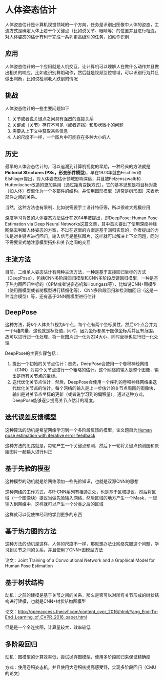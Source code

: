 # 人体姿态估计

人体姿态估计是计算机视觉领域的一个方向，任务是识别出图像中人体的姿态，主流方式是确定人体上若干个关键点（比如说关节、眼睛等）的位置并且进行相连，对人体姿态的估计有利于完成一系列更高级别的任务，如动作识别

## 应用

人体姿态估计的一个应用就是人机交互，让计算机可以理解人在做什么动作并且做出相关的响应，比如说识别舞蹈动作，然后就是视频监控领域，可以识别行为并且做出判断，比如说检测老人跌倒的情况

## 挑战

人体姿态估计的一些主要问题如下

1. 关节或者说关键点之间具有强烈的连接关系
2. 关键点（关节）存在不可见（或者遮挡）和形状微小的问题
3. 需要从上下文中获取某些信息
4. 人的尺度不一样，一个图片中可能存在多种大小的人

## 历史

最早的人体姿态估计的，可以追溯到计算机视觉的早期，一种经典的方法就是**Pictorial Strictures (PSs，形变部件模型)**，早在1973年就由Fischler和Elshlager提出，对人体姿态估计领域影响深远，并且被Felzenszwalb和Huttenlocher改造的更加易用（通过距离变换方式）。它的基本思想是将目标对象（如人体）模型化为一个多部件的结构，并使用图形模型（通常是树形图）来表示部件之间的关系。

当然，这种方法也有限制，比如说需要手工设计特征等，所以很难大规模应用

深度学习背景的人体姿态方法估计在2014年被提出，即DeepPose: Human Pose Estimation via Deep Neural Networks这篇文章，其中首次提出了使用深度神经网络去判断人体姿态的方案，不过在这里的方案是基于回归实现的，作者提出的方法是对关键点进行回归，输入信号是整张图片，这样就可以解决上下文问题，同时不需要显式地注意模型拓扑和关节之间的交互

## 主流方法

目前，二维单人姿态估计有两种主流方法，一种是基于直接回归坐标的方式（DeepPose），包括CNN多阶段回归模型和CNN多阶段反馈回归模型，一种是基于热力图回归坐标的（CPM或者说姿态机和Hourlgass等），比如说CNN+图模型（使用图模型或者树模型进行精细化等）、CNN多阶段回归和检测加回归（这是一种混合模型）等，还有基于GNN图模型进行估计

## DeepPose

这种方法，将k个人体关节视为k个点，每个点有两个坐标属性，然后k个点合并为一个k维向量，这也就是标签值，同时，因为坐标都属于图像坐标系并且有范围，故可以进行归一化处理，将一张图片归一化为224大小，同时坐标也进行归一化处理

DeepPose的主要步骤包括：

1. 提出一个初始的关节点估计：首先，DeepPose会使用一个卷积神经网络（CNN）对每个关节点进行一个粗略的估计。这个网络的输入是整个图像，输出是所有关节点的坐标。
2. 迭代优化关节点估计：然后，DeepPose会使用一个序列的卷积神经网络来迭代优化关节点的估计。每个网络的输入是上一步估计的关节点周围的图像块，输出是对关节点坐标的更新（或者说学习到的偏移量）。通过这种方式，DeepPose能够逐步提高关节点估计的精度。

## 迭代误差反馈模型

这种算法的动机是希望网络学习到一个多阶段反馈的模型，论文题目为[Human pose estimation with iterative error feedback](http://openaccess.thecvf.com/content_cvpr_2016/html/Carreira_Human_Pose_Estimation_CVPR_2016_paper.html)

这种方法的思路就是，每轮产生一个关键点预测，然后下一轮将关键点预测图和原始图片一起输入进行纠正

## 基于先验的模型

这种模型的动机就是给网络添加一些先验知识，也就是双源CNN的思想

这种网络的工作方式，与R-CNN系列有相通之处，也是基于区域提议，然后将区域（一个图像块）提议当做先验输入网络，然后区域的地方产生一个Mask，一起输入到网络中，这样就可以产生一个分类之后的区域

这样就可以促使神经网络学到更多的东西

## 基于热力图的方法

这种方法的动机是这样，人体的尺度不一样，那就想办法让网络克服这个问题，学习到关节之间的关系，并且使用了CNN+图模型方法

论文：Joint Training of a Convolutional Network and a Graphical Model for Human Pose Estimation

## 基于树状结构

动机：之前的建模是基于关节之间的关系，那么是否可以对所有关节形成的树状结构进行建模，也就是CNN+树状结构图模型

论文：http://openaccess.thecvf.com/content_cvpr_2016/html/Yang_End-To-End_Learning_of_CVPR_2016_paper.html

但是是一个全连接图，计算量较大，效率较低

## 多阶段回归

动机：图模型的计算效率低，尝试抛弃图模型，使用多阶段回归来保证精确度

方式：使用卷积姿态机，并且使用大卷积核提高感受野，实现多阶段回归（CMU的论文）
